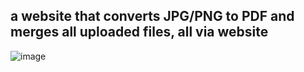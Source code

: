 ## a website that converts JPG/PNG to PDF and merges all uploaded files, all via website
![image](https://github.com/user-attachments/assets/bd59156a-2b48-4c0e-b487-4128035075b9)


